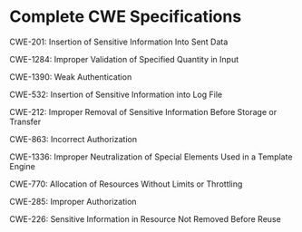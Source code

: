

# Complete CWE Specifications

CWE-201: Insertion of Sensitive Information Into Sent Data

CWE-1284: Improper Validation of Specified Quantity in Input

CWE-1390: Weak Authentication

CWE-532: Insertion of Sensitive Information into Log File

CWE-212: Improper Removal of Sensitive Information Before Storage or Transfer

CWE-863: Incorrect Authorization

CWE-1336: Improper Neutralization of Special Elements Used in a Template Engine

CWE-770: Allocation of Resources Without Limits or Throttling

CWE-285: Improper Authorization

CWE-226: Sensitive Information in Resource Not Removed Before Reuse